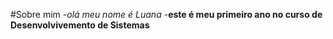 #Sobre mim
-*olá meu nome é Luana* 
-**este é meu primeiro ano no curso de Desenvolvivemento de Sistemas**

<!---
luanaferreira06/luanaferreira06 is a ✨ special ✨ repository because its `README.md` (this file) appears on your GitHub profile.
You can click the Preview link to take a look at your changes.
--->
